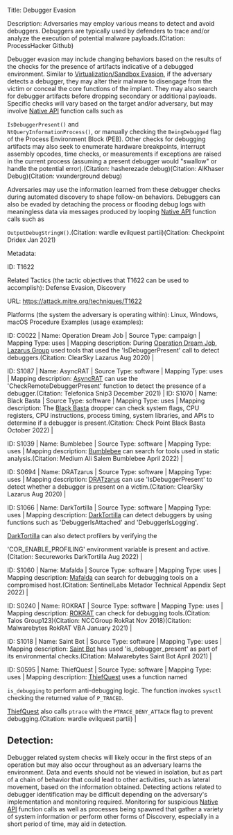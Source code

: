 Title: Debugger Evasion

Description: Adversaries may employ various means to detect and avoid debuggers. Debuggers are typically used by defenders to trace and/or analyze the execution of potential malware payloads.(Citation: ProcessHacker Github)

Debugger evasion may include changing behaviors based on the results of the checks for the presence of artifacts indicative of a debugged environment. Similar to [Virtualization/Sandbox Evasion](https://attack.mitre.org/techniques/T1497), if the adversary detects a debugger, they may alter their malware to disengage from the victim or conceal the core functions of the implant. They may also search for debugger artifacts before dropping secondary or additional payloads. Specific checks will vary based on the target and/or adversary, but may involve [Native API](https://attack.mitre.org/techniques/T1106) function calls such as

<code>IsDebuggerPresent()</code> and <code> NtQueryInformationProcess()</code>, or manually checking the <code>BeingDebugged</code> flag of the Process Environment Block (PEB). Other checks for debugging artifacts may also seek to enumerate hardware breakpoints, interrupt assembly opcodes, time checks, or measurements if exceptions are raised in the current process (assuming a present debugger would "swallow" or handle the potential error).(Citation: hasherezade debug)(Citation: AlKhaser Debug)(Citation: vxunderground debug)

Adversaries may use the information learned from these debugger checks during automated discovery to shape follow-on behaviors. Debuggers can also be evaded by detaching the process or flooding debug logs with meaningless data via messages produced by looping [Native API](https://attack.mitre.org/techniques/T1106) function calls such as

<code>OutputDebugStringW()</code>.(Citation: wardle evilquest partii)(Citation: Checkpoint Dridex Jan 2021)

Metadata:

ID: T1622

Related Tactics (the tactic objectives that T1622 can be used to accomplish): Defense Evasion, Discovery

URL: https://attack.mitre.org/techniques/T1622

Platforms (the system the adversary is operating within): Linux, Windows, macOS Procedure Examples (usage examples):

ID: C0022 | Name: Operation Dream Job | Source Type: campaign | Mapping Type: uses | Mapping description: During [Operation Dream Job](https://attack.mitre.org/campaigns/C0022), [Lazarus Group](https://attack.mitre.org/groups/G0032) used tools that used the 'IsDebuggerPresent' call to detect debuggers.(Citation: ClearSky Lazarus Aug 2020) |

ID: S1087 | Name: AsyncRAT | Source Type: software | Mapping Type: uses | Mapping description: [AsyncRAT](https://attack.mitre.org/software/S1087) can use the 'CheckRemoteDebuggerPresent' function to detect the presence of a debugger.(Citation: Telefonica Snip3 December 2021) | ID: S1070 | Name: Black Basta | Source Type: software | Mapping Type: uses | Mapping description: The [Black Basta](https://attack.mitre.org/software/S1070) dropper can check system flags, CPU registers, CPU instructions, process timing, system libraries, and APIs to determine if a debugger is present.(Citation: Check Point Black Basta October 2022) |

ID: S1039 | Name: Bumblebee | Source Type: software | Mapping Type: uses | Mapping description: [Bumblebee](https://attack.mitre.org/software/S1039) can search for tools used in static analysis.(Citation: Medium Ali Salem Bumblebee April 2022) |

ID: S0694 | Name: DRATzarus | Source Type: software | Mapping Type: uses | Mapping description: [DRATzarus](https://attack.mitre.org/software/S0694) can use 'IsDebuggerPresent' to detect whether a debugger is present on a victim.(Citation: ClearSky Lazarus Aug 2020) |

ID: S1066 | Name: DarkTortilla | Source Type: software | Mapping Type: uses | Mapping description: [DarkTortilla](https://attack.mitre.org/software/S1066) can detect debuggers by using functions such as 'DebuggerIsAttached' and 'DebuggerIsLogging'.

[DarkTortilla](https://attack.mitre.org/software/S1066) can also detect profilers by verifying the

'COR_ENABLE_PROFILING' environment variable is present and active.(Citation: Secureworks DarkTortilla Aug 2022) |

ID: S1060 | Name: Mafalda | Source Type: software | Mapping Type: uses | Mapping description: [Mafalda](https://attack.mitre.org/software/S1060) can search for debugging tools on a compromised host.(Citation: SentinelLabs Metador Technical Appendix Sept 2022) |

ID: S0240 | Name: ROKRAT | Source Type: software | Mapping Type: uses | Mapping description: [ROKRAT](https://attack.mitre.org/software/S0240) can check for debugging tools.(Citation: Talos Group123)(Citation: NCCGroup RokRat Nov 2018)(Citation: Malwarebytes RokRAT VBA January 2021) |

ID: S1018 | Name: Saint Bot | Source Type: software | Mapping Type: uses | Mapping description: [Saint Bot](https://attack.mitre.org/software/S1018) has used 'is_debugger_present' as part of its environmental checks.(Citation: Malwarebytes Saint Bot April 2021) |

ID: S0595 | Name: ThiefQuest | Source Type: software | Mapping Type: uses | Mapping description: [ThiefQuest](https://attack.mitre.org/software/S0595) uses a function named

<code>is_debugging</code> to perform anti-debugging logic. The function invokes <code>sysctl</code> checking the returned value of <code>P_TRACED</code>.

[ThiefQuest](https://attack.mitre.org/software/S0595) also calls <code>ptrace</code> with the <code>PTRACE_DENY_ATTACH</code> flag to prevent debugging.(Citation: wardle evilquest partii) |

## Detection:

Debugger related system checks will likely occur in the first steps of an operation but may also occur throughout as an adversary learns the environment. Data and events should not be viewed in isolation, but as part of a chain of behavior that could lead to other activities, such as lateral movement, based on the information obtained. Detecting actions related to debugger identification may be difficult depending on the adversary's implementation and monitoring required. Monitoring for suspicious [Native API](https://attack.mitre.org/techniques/T1106) function calls as well as processes being spawned that gather a variety of system information or perform other forms of Discovery, especially in a short period of time, may aid in detection.